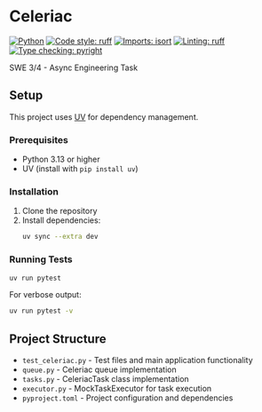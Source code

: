 # Celeriac
[![Python](https://img.shields.io/badge/python-3.13+-blue.svg)](https://www.python.org/downloads/)
[![Code style: ruff](https://img.shields.io/badge/code%20style-ruff-000000.svg)](https://github.com/astral-sh/ruff)
[![Imports: isort](https://img.shields.io/badge/%20imports-isort-%231674b1?style=flat&labelColor=ef8336)](https://pycqa.github.io/isort/)
[![Linting: ruff](https://img.shields.io/badge/linting-ruff-red.svg)](https://github.com/astral-sh/ruff)
[![Type checking: pyright](https://img.shields.io/badge/type%20checking-pyright-yellow.svg)](https://github.com/microsoft/pyright)

SWE 3/4 - Async Engineering Task

## Setup

This project uses [UV](https://github.com/astral-sh/uv) for dependency management.

### Prerequisites

- Python 3.13 or higher
- UV (install with `pip install uv`)

### Installation

1. Clone the repository
2. Install dependencies:
   ```bash
   uv sync --extra dev
   ```

### Running Tests

```bash
uv run pytest
```

For verbose output:
```bash
uv run pytest -v
```

## Project Structure

- `test_celeriac.py` - Test files and main application functionality
- `queue.py` - Celeriac queue implementation
- `tasks.py` - CeleriacTask class implementation
- `executor.py` - MockTaskExecutor for task execution
- `pyproject.toml` - Project configuration and dependencies
